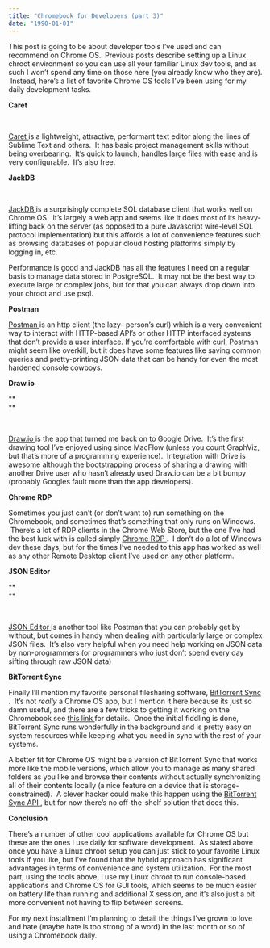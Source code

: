 ```yaml
---
title: "Chromebook for Developers (part 3)"
date: "1990-01-01"
---
```


<div class="content">
<p>This post is going to be about developer tools I’ve used and can recommend on
Chrome OS.  Previous posts describe setting up a Linux chroot environment so
you can use all your familiar Linux dev tools, and as such I won’t spend any
time on those here (you already know who they are).  Instead, here’s a list of
favorite Chrome OS tools I’ve been using for my daily development tasks.</p>
<p><strong>Caret</strong></p>
<p><img alt="" src="/preposterous/assets/225-screenshot 2014-04-21 at 1.11.40 am.png"/><br/>
​</p>
<p><a href="https://chrome.google.com/webstore/detail/caret/fljalecfjciodhpcledpamjachpmelml?hl=en" target="_blank"> Caret
</a>
is a lightweight, attractive, performant text editor along the lines of
Sublime Text and others.  It has basic project management skills without being
overbearing.  It’s quick to launch, handles large files with ease and is very
configurable.  It’s also free.</p>
<p><strong>JackDB</strong></p>
<p><img alt="" src="/preposterous/assets/225-screenshot 2014-04-21 at 1.16.46 am.png"/><br/>
​</p>
<p><a href="https://chrome.google.com/webstore/detail/jackdb-sql-database-
clien/mfcjpbmafdljmciineiieedkcbeikkpo?hl=en" target="_blank"> JackDB </a> is a surprisingly complete SQL
database client that works well on Chrome OS.  It’s largely a web app and
seems like it does most of its heavy-lifting back on the server (as opposed to
a pure Javascript wire-level SQL protocol implementation) but this affords a
lot of convenience features such as browsing databases of popular cloud
hosting platforms simply by logging in, etc.</p>
<p>Performance is good and JackDB has all the features I need on a regular basis
to manage data stored in PostgreSQL.  It may not be the best way to execute
large or complex jobs, but for that you can always drop down into your chroot
and use psql.</p>
<p><strong>Postman</strong></p>
<p><a href="https://chrome.google.com/webstore/detail/postman-rest-
client/fdmmgilgnpjigdojojpjoooidkmcomcm?hl=en" target="_blank"> Postman </a> is an http client (the lazy-
person’s curl) which is a very convenient way to interact with HTTP-based
API’s or other HTTP interfaced systems that don’t provide a user interface.
If you’re comfortable with curl, Postman might seem like overkill, but it does
have some features like saving common queries and pretty-printing JSON data
that can be handy for even the most hardened console cowboys.</p>
<p><strong>Draw.io</strong></p>
<p>**<br/>
**</p>
<p><img alt="" src="/preposterous/assets/225-screenshot 2014-04-21 at 1.30.47 am.png"/><br/>
​</p>
<p><a href="https://chrome.google.com/webstore/detail/drawio/plgmlhohecdddhbmmkncjdmlhcmaachm?hl=en" target="_blank"> Draw.io
</a>
is the app that turned me back on to Google Drive.  It’s the first drawing
tool I’ve enjoyed using since MacFlow (unless you count GraphViz, but that’s
more of a programming experience).  Integration with Drive is awesome although
the bootstrapping process of sharing a drawing with another Drive user who
hasn’t already used Draw.io can be a bit bumpy (probably Googles fault more
than the app developers).</p>
<p><strong>Chrome RDP</strong></p>
<p>Sometimes you just can’t (or don’t want to) run something on the Chromebook,
and sometimes that’s something that only runs on Windows.  There’s a lot of
RDP clients in the Chrome Web Store, but the one I’ve had the best luck with
is called simply <a href="https://chrome.google.com/webstore/detail
/chrome-rdp/cbkkbcmdlboombapidmoeolnmdacpkch?hl=en" target="_blank"> Chrome RDP </a> .  I don’t do a lot of
Windows dev these days, but for the times I’ve needed to this app has worked
as well as any other Remote Desktop client I’ve used on any other platform.</p>
<p><strong>JSON Editor</strong></p>
<p>**<br/>
**</p>
<p><img alt="" src="/preposterous/assets/225-screenshot 2014-04-21 at 1.35.14 am.png"/><br/>
​</p>
<p><a href="https://chrome.google.com/webstore/detail/json-
editor/lhkmoheomjbkfloacpgllgjcamhihfaj?hl=en" target="_blank"> JSON Editor </a> is another tool like Postman
that you can probably get by without, but comes in handy when dealing with
particularly large or complex JSON files.  It’s also very helpful when you
need help working on JSON data by non-programmers (or programmers who just
don’t spend every day sifting through raw JSON data)</p>
<p><strong>BitTorrent Sync</strong></p>
<p>Finally I’ll mention my favorite personal filesharing software, <a href="http://www.bittorrent.com/sync" target="_blank"> BitTorrent
Sync </a> .  It’s not <em>really</em> a Chrome OS app,
but I mention it here because its just so damn useful, and there are a few
tricks to getting it working on the Chromebook see <a href="http://forum.bittorrent.com/topic/22534-btsync-on-samsung-arm-chromebook-
with-crouton/" target="_blank"> this link
</a> for details.  Once the initial fiddling is done, BitTorrent
Sync runs wonderfully in the background and is pretty easy on system resources
while keeping what you need in sync with the rest of your systems.</p>
<p>A better fit for Chrome OS might be a version of BitTorrent Sync that works
more like the mobile versions, which allow you to manage as many shared
folders as you like and browse their contents without actually synchronizing
all of their contents locally (a nice feature on a device that is storage-
constrained).  A clever hacker could make this happen using the <a href="http://www.bittorrent.com/sync/developers" target="_blank"> BitTorrent
Sync API </a> , but for now there’s no
off-the-shelf solution that does this.</p>
<p><strong>Conclusion</strong></p>
<p>There’s a number of other cool applications available for Chrome OS but these
are the ones I use daily for software development.  As stated above once you
have a Linux chroot setup you can just stick to your favorite Linux tools if
you like, but I’ve found that the hybrid approach has significant advantages
in terms of convenience and system utilization.  For the most part, using the
tools above, I use my Linux chroot to run console-based applications and
Chrome OS for GUI tools, which seems to be much easier on battery life than
running and additional X session, and it’s also just a bit more convenient not
having to flip between screens.</p>
<p>For my next installment I’m planning to detail the things I’ve grown to love
and hate (maybe hate is too strong of a word) in the last month or so of using
a Chromebook daily.</p>
</div>
